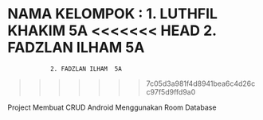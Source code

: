 NAMA KELOMPOK : 1. LUTHFIL KHAKIM 5A
<<<<<<< HEAD
		2. FADZLAN ILHAM  5A
=======
                2. FADZLAN ILHAM  5A

>>>>>>> 7c05d3a981f4d8941bea6c4d26cc97f5d9ffd9a0

Project Membuat CRUD Android Menggunakan Room Database